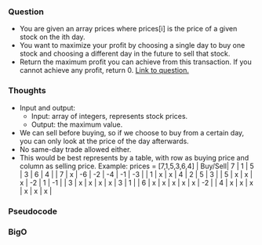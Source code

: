 ### Question
- You are given an array prices where prices[i] is the price of a given stock on the ith day.
- You want to maximize your profit by choosing a single day to buy one stock and choosing a different day in the future to sell that stock.
- Return the maximum profit you can achieve from this transaction. If you cannot achieve any profit, return 0.
[Link to question.](https://leetcode.com/problems/best-time-to-buy-and-sell-stock/?envType=study-plan&id=level-1)

### Thoughts
- Input and output:
    - Input: array of integers, represents stock prices.
    - Output: the maximum value.
- We can sell before buying, so if we choose to buy from a certain day, you can only look at the price of the day afterwards.
- No same-day trade allowed either.
- This would be best represents by a table, with row as buying price and column as selling price. Example: prices = [7,1,5,3,6,4]
| Buy/Sell| 7 | 1 | 5 | 3 | 6 | 4 |
| 7 | x | -6 | -2 | -4 | -1 | -3 |
| 1 | x | x | 4 | 2 | 5 | 3 |
| 5 | x | x | x | -2 | 1 | -1 |
| 3 | x | x | x | x | 3 | 1 |
| 6 | x | x | x | x | x | -2 |
| 4 | x | x | x | x | x | x |

### Pseudocode


### BigO
